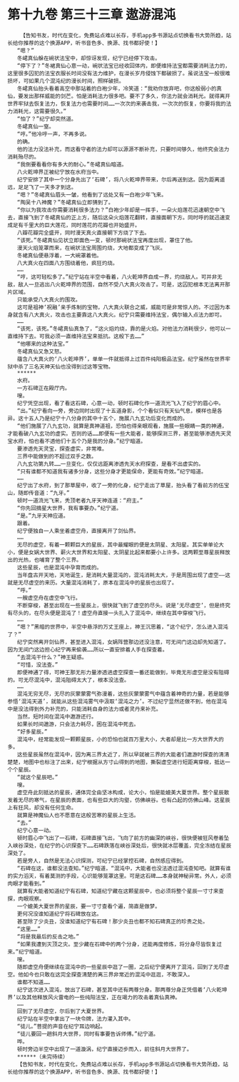 # 第十九卷 第三十三章 遨游混沌
        【告知书友，时代在变化，免费站点难以长存，手机app多书源站点切换看书大势所趋，站长给你推荐的这个换源APP，听书音色多、换源、找书都好使！】
       “嗯？”
       冬峮真仙躲在碗状法宝中，却惊讶发现，纪宁已经停下攻击。
       “停下了？”冬裙真仙心意一动，碗状法宝已经收回体内，即便维持法宝都需要消耗法力的，这里很多囚犯的法宝衣服长时间没有法力维护，在漫长岁月侵蚀下都破损了。虽说法宝一般很难损坏，可如果几个混沌纪的漫长时间，照样破损。
       冬峮真仙抬头看着高空中那站着的白袍少年，冷笑道：“我劝你放弃吧，你这般弱小的真仙，要发出那样威能的剑芒。怕是消耗法力很多吧。要不了多久，你法力就会消耗光。就得离开世界牢狱去恢复法力，恢复法力也需要时间……一次次的来袭击我，一次次的恢复，你要将我的法力消耗光，这需要很久。”
       “怕了？”纪宁却突然道。
       冬峮真仙一窒。
       “哼。”他冷哼一声，不再多说。
       的确。
       他的法力没法补充，而这看守者的法力却可以源源不断补充，只要时间够久，他终究会法力消耗殆尽的。
       “我倒要看看你有多大的耐心。”冬峮真仙暗道。
       八火乾坤界正被纪宁放在水府当中。
       纪宁安排了其中一个分身先出了‘石碑’，将八火乾坤界带来，尔后再送到这。因为距离遥远，足足飞了一天多才到这。
       “嗯？”冬峮真仙眉头一皱，他看到了远处又有一白袍少年飞来。
       “陶吴十八神魔？”冬峮真仙立即猜到了。
       “你以为我攻击你需要消耗很多法力？”白袍少年却是一挥手，一朵火焰莲花迅速朝空中飞去，直接飞到了冬峮真仙的正上方，随后这朵火焰莲花翻转，直接面朝下方。同时呼的就迅速变成足有千里大的巨大莲花，同时莲花的花瓣也开始盛开。
       八瓣花瓣完全盛开，同时漫天真火直接朝下方烧了下去。
       “该死。”冬峮真仙见状立即面色一变，顿时那碗状法宝再度出现，罩住了他。
       漫天火焰笼罩而来，在碗状法宝周围灼烧，大地都变成了飞灰。
       冬裙真仙便悬浮着，一大碗罩着他。
       八大真火在四面八方围绕着他，疯狂灼烧。
       ……
       “哼，这可轻松多了。”纪宁站在半空中看着，八火乾坤界自成一界，灼烧敌人。可并非无敌，敌人一旦逃出八火乾坤界的范围，自然不受八大真火攻击了。可是，这囚犯根本无法离开那片区域。
       只能承受八大真火的围攻。
       这可是祖神‘祝融’亲手炼制的宝物，八大真火联合之威，威能可是非常惊人的。不过因为本身就含有八大真火，攻击也主要靠这八大真火。纪宁只需要维持法宝，偶尔输入点法力即可。
       ……
       “该死，该死。”冬峮真仙真急了，“这火焰灼烧，靠的是火焰。对他法力消耗很少，他可以一直维持下去。可我必须一直维持法宝来抵抗。这般下去……”
       “他哪来的这种法宝。”
       冬峮真仙又急又怒。
       蕴含八大真火的‘八火乾坤界’，单单一件就抵得上过百件纯阳极品法宝。纪宁虽然在世界牢狱中杀了三名天神天仙也没得到过这等宝物。
       ******
       水府。
       一方石碑正在殿厅内。
       嗖。
       纪宁凭空出现，看了看这石碑，心意一动，顿时石碑化作一道流光飞入了纪宁的眉心中。
       “出。”纪宁看向一旁，旁边同时出现了十五道身影，个个看似只有天仙气息，模样也是各异。这十五人乃是纪宁十八分身的其中十五个，施展八九玄功后变化而成的。
       “他们施展了八九玄功，就算是真神道祖，恐怕也得亲眼观看，施展一些眼睛一类的神通，才能看破八九玄功的虚实。否则的话……即便有一些大能者，能够探测三界，甚至能够渗透先天灵宝水府，怕也看不透他们十五个乃是我的分身。”纪宁暗道。
       要渗透先天灵宝，探查虚实，非常难。
       三界中能做到的不超过双手之数。
       八九玄功第九转……一旦变化，仅仅远距离渗透先天水府探查，是看不出虚实的。
       “只有谁都不知道我有诸多分身，这些分身才更能保命，更能有奇效。”纪宁暗道。
       ……
       纪宁出了水府，到了那草屋中，收了一旁的化身，纪宁走出了草屋，抬头看了看前方的伍宝山，随即传音道：“九牙。”
       顿时一道流光飞来，秃顶老者九牙天神连道：“府主。”
       “你先回摘星大世界，我有事要办。”纪宁道。
       “是。”九牙天神应道。
       跟着。
       纪宁便独自一人乘坐着虚空舟，直接离开了剑仙界。
       ……
       无尽的虚空，有着一颗颗巨大的星辰，其中最耀眼的便是太阴星、太阳星。其实单单论大小，便是女娲大世界、薪火大世界和太阳星、太阴星比起来都要小上许多。这两颗至尊星辰释放出的光热，也哺育了整个三界。
       这些星辰，也是混沌中孕育而成的。
       当年盘古开天地，天地诞生，是消耗大量混沌的，混沌消耗太大，于是周围出现了虚空——这就是无尽虚空的来历。大量混沌消耗了，原本在混沌中的星辰也出现了。
       “呼。”
       一艘虚空舟在虚空中飞行。
       不断穿梭，甚至出现在一些星辰上，很快就飞到了虚空的尽头。说是‘无尽虚空’，但是终究有尽头的，在尽头便是混沌了！虚空舟直接一头扎入了混沌中，继续在其中穿梭飞行。
       ……
       “嗯？”黑暗的世界中，半空中悬浮的万丈王座上，神王沉思着，“这个纪宁，怎么进入混沌了？”
       纪宁突然离开剑仙界，甚至进入混沌，女娲阵营那边还没注意，可无间门这边却先知道了。因为无间门这边担心纪宁再来偷袭……所以一直安排着人手在探查着。
       “去混沌干什么？”神王疑惑。
       “可惜，没法查。”
       即便神通了得，可神王那无形力量渗透进虚空探查一番还能做到，毕竟无形虚空是没有阻碍的。可无尽混沌中，混沌阻碍太大了，根本没法查。
       ……
       混沌无穷无尽，无尽的灰蒙蒙雾气弥漫着，这些灰蒙蒙雾气中蕴含着神奇的力量，若是能够参悟‘混沌天道’，就能从这些混沌雾气中汲取‘混沌之力’。不过纪宁显然还做不到，他在混沌中是没法得到外力补充的，只能消耗自身的法力或者灵丹来补充。
       当然，短时间在混沌中遨游还行。
       如果长时间遨游，只会法力耗尽，困在混沌中死去。
       “好多星辰。”
       混沌中，经常能发现一颗颗星辰，小的恐怕也就百万里大小，大者却是比一方大世界大的多。
       这些星辰虽然在混沌中，因为离三界太近了，所以早就被三界的大能者们遨游时探查的清清楚楚，地图中也标注了出来，纪宁根据从方寸山得到的地图，撕裂虚空进行短距离穿梭，抵达一个个星辰。
       “就这个星辰吧。”
       嗖。
       虚空舟此刻抵达的星辰，通体完全由坚冰构成，论大小，怕是能媲美大夏世界。整个星辰散发着无尽的寒气，在星辰的表面，也有些巨大的沟壑，仿佛峡谷。也有凸起的仿佛山峰。这星辰上有狂风，却没有任何生命。
       就算是神魔仙人也不愿意在这般苦寒的星辰上生活。
       “去。”
       纪宁心意一动。
       顿时眉心中飞出了一石碑，石碑直接飞出，飞向了前方的幽深的峡谷，很快便被狂风卷着坠入峡谷深处，在纪宁的心识探查下……石碑跌落在峡谷深处后，很快就冰层覆盖，完全冻结在星辰深处了。
       若是旁人，自然是无法心识探测，可纪宁已经掌控石碑，自然感应得到。
       “石碑在这，谁都没法查知。”纪宁暗道，“混沌中，大能者也没法透过混沌查知吧。就算有谁的实力滔天，有着莫测的手段，心识能够笼罩这里。可是这石碑……本身就神秘异常。外人，必须肉眼才能看到。”
       就算有大能者知道纪宁有石碑，知道纪宁藏在这颗星辰中，也必须将整个星辰一寸寸来查探，肉眼观察。
       一个媲美大夏世界的星辰，要一寸寸查看个遍，简直是做梦。
       更何况没谁知道纪宁将石碑放在这。
       甚至除了少炎丑，没谁知道纪宁有石碑！那少炎丑也都不知石碑真正的珍贵之处。
       “这里……”
       “将是我最后的反击之地。”
       “如果我遭到灭顶之灾。至少藏在石碑中的两个分身，还能再度修炼，将分身尽皆恢复过来。”纪宁暗道。
       嗖。
       随即虚空舟便继续在混沌中的一些星辰中逛了一圈，之后纪宁便离开了混沌，回到了无尽虚空。他如今也只敢在这完全探查清楚的离三界非常近的混沌中逛逛，不敢深入。
       谁都不知道……
       纪宁这次进入混沌，放出了石碑，甚至其中还有两尊分身。那两尊分身正凭借着‘八火乾坤界’以及其他释放风火雷电的一些纯阳法宝，正在竭力的攻击着真仙真神。
       ……
       回到了无尽虚空，尔后到了大夏世界。
       纪宁站在半空中拿出了一块令牌，法力灌入其中。
       “徒儿。”菩提的声音在纪宁耳边响起。
       “徒儿要回一趟斜月大世界，同时有事要告诉师傅。”纪宁道。
       哗。
       顿时旁边半空中出现了一道漩涡，纪宁直接迈步而入，前往斜月大世界了。
       ******（未完待续）
       【告知书友，时代在变化，免费站点难以长存，手机app多书源站点切换看书大势所趋，站长给你推荐的这个换源APP，听书音色多、换源、找书都好使！】
